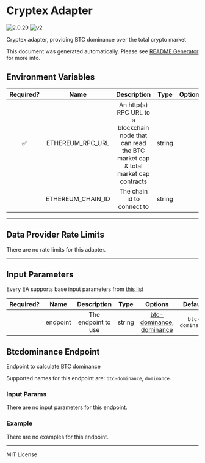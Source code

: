 # Cryptex Adapter

![2.0.29](https://img.shields.io/github/package-json/v/smartcontractkit/external-adapters-js?filename=packages/sources/cryptex/package.json) ![v2](https://img.shields.io/badge/framework%20version-v2-blueviolet)

Cryptex adapter, providing BTC dominance over the total crypto market

This document was generated automatically. Please see [README Generator](../../scripts#readme-generator) for more info.

## Environment Variables

| Required? |       Name        |                                              Description                                              |  Type  | Options | Default |
| :-------: | :---------------: | :---------------------------------------------------------------------------------------------------: | :----: | :-----: | :-----: |
|    ✅     | ETHEREUM_RPC_URL  | An http(s) RPC URL to a blockchain node that can read the BTC market cap & total market cap contracts | string |         |         |
|           | ETHEREUM_CHAIN_ID |                                      The chain id to connect to                                       | string |         |   `1`   |

---

## Data Provider Rate Limits

There are no rate limits for this adapter.

---

## Input Parameters

Every EA supports base input parameters from [this list](../../core/bootstrap#base-input-parameters)

| Required? |   Name   |     Description     |  Type  |                                   Options                                    |     Default     |
| :-------: | :------: | :-----------------: | :----: | :--------------------------------------------------------------------------: | :-------------: |
|           | endpoint | The endpoint to use | string | [btc-dominance](#btcdominance-endpoint), [dominance](#btcdominance-endpoint) | `btc-dominance` |

## Btcdominance Endpoint

Endpoint to calculate BTC dominance

Supported names for this endpoint are: `btc-dominance`, `dominance`.

### Input Params

There are no input parameters for this endpoint.

### Example

There are no examples for this endpoint.

---

MIT License
